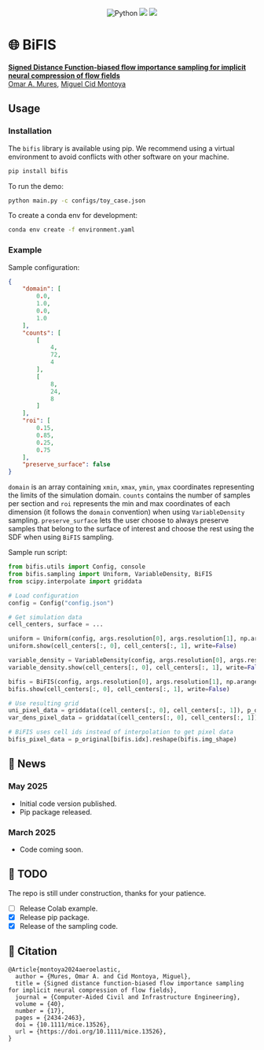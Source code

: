 <p align="center">
    <a>
	    <img src='https://img.shields.io/badge/python-3.10%2B-blueviolet' alt='Python' />
	</a>
    <a>
	    <img src='https://img.shields.io/badge/code%20style-black-black' />
	</a>
    <a href='https://opensource.org/license/lgpl-2-1'>
	    <img src='https://img.shields.io/badge/license-LGPLv2+-blue' />
	</a>
</p>

# 🌐 BiFIS

[**Signed Distance Function-biased flow importance sampling for implicit neural compression of flow fields**]()<br/>
[Omar A. Mures](https://omaralv.com/), [Miguel Cid Montoya](https://mcidmontoya.com/)

## Usage

### Installation

The `bifis` library is available using pip. We recommend using a virtual environment to avoid conflicts with other software on your machine.

``` bash
pip install bifis
```

To run the demo:

```bash
python main.py -c configs/toy_case.json
```

To create a conda env for development:

```bash
conda env create -f environment.yaml
```

### Example

Sample configuration:

```json
{
    "domain": [
        0.0,
        1.0,
        0.0,
        1.0
    ],
    "counts": [
        [
            4,
            72,
            4
        ],
        [
            8,
            24,
            8
        ]
    ],
    "roi": [
        0.15,
        0.85,
        0.25,
        0.75
    ],
    "preserve_surface": false
}
```

`domain` is an array containing `xmin`, `xmax`, `ymin`, `ymax` coordinates representing the limits of the simulation domain. `counts` contains the number of samples per section and `roi` represents the min and max coordinates of each dimension (it follows the `domain` convention) when using `VariableDensity` sampling. `preserve_surface` lets the user choose to always preserve samples that belong to the surface of interest and choose the rest using the SDF when using `BiFIS` sampling.

Sample run script:

```python
from bifis.utils import Config, console
from bifis.sampling import Uniform, VariableDensity, BiFIS
from scipy.interpolate import griddata

# Load configuration
config = Config("config.json")

# Get simulation data
cell_centers, surface = ...

uniform = Uniform(config, args.resolution[0], args.resolution[1], np.arange(len(cell_centers)))
uniform.show(cell_centers[:, 0], cell_centers[:, 1], write=False)

variable_density = VariableDensity(config, args.resolution[0], args.resolution[1], np.arange(len(cell_centers)))
variable_density.show(cell_centers[:, 0], cell_centers[:, 1], write=False)

bifis = BiFIS(config, args.resolution[0], args.resolution[1], np.arange(len(cell_centers)), samples=cell_centers, surface=surface, surface_idx=np.arange(len(surface)))
bifis.show(cell_centers[:, 0], cell_centers[:, 1], write=False)

# Use resulting grid
uni_pixel_data = griddata((cell_centers[:, 0], cell_centers[:, 1]), p_original, (uniform.grid_x, uniform.grid_y), method=interpolation_method)
var_dens_pixel_data = griddata((cell_centers[:, 0], cell_centers[:, 1]), p_original, (variable_density.grid_x, variable_density.grid_y), method=interpolation_method)

# BiFIS uses cell ids instead of interpolation to get pixel data
bifis_pixel_data = p_original[bifis.idx].reshape(bifis.img_shape)
```

## 📢 News

### May 2025

- Initial code version published.
- Pip package released.

### March 2025

- Code coming soon.

## 🎯 TODO

The repo is still under construction, thanks for your patience. 

- [ ] Release Colab example.
- [x] Release pip package.
- [x] Release of the sampling code.

## 📜 Citation

```
@Article{montoya2024aeroelastic,
  author = {Mures, Omar A. and Cid Montoya, Miguel},
  title = {Signed distance function-biased flow importance sampling for implicit neural compression of flow fields},
  journal = {Computer-Aided Civil and Infrastructure Engineering},
  volume = {40},
  number = {17},
  pages = {2434-2463},
  doi = {10.1111/mice.13526},
  url = {https://doi.org/10.1111/mice.13526},
}
```
